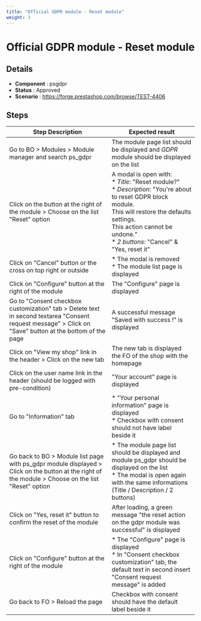 ```yaml
---
title: "Official GDPR module - Reset module"
weight: 3
---
```


# Official GDPR module - Reset module
## Details
* **Component** : psgdpr
* **Status** : Approved
* **Scenario** : https://forge.prestashop.com/browse/TEST-4406

## Steps
| Step Description | Expected result |
| ----- | ----- |
| Go to BO > Modules > Module manager and search ps_gdpr | The module page list should be displayed and *GDPR* module should be displayed on the list |
| Click on the button at the right of the module > Choose on the list "Reset" option | A modal is open with:<br> * *Title*: "Reset module?"<br> * *Description*: "You're about to reset GDPR block module.<br>This will restore the defaults settings.<br>This action cannot be undone."<br> * *2 buttons*: "Cancel" & "Yes, reset it" |
| Click on "Cancel" button or the cross on top right or outside | * The modal is removed<br> * The module list page is displayed |
| Click on "Configure" button at the right of the module | The "Configure" page is displayed |
| Go to "Consent checkbox customization" tab > Delete text in second textarea "Consent request message" > Click on "Save" button at the bottom of the page | A successful message "Saved with success !" is displayed |
| Click on "View my shop" link in the header > Click on the new tab | The new tab is displayed the FO of the shop with the homepage |
| Click on the user name link in the header (should be logged with pre-condition) | "Your account" page is displayed |
| Go to "Information" tab | * "Your personal information" page is displayed<br> * Checkbox with consent should not have label beside it |
| Go back to BO > Module list page with ps_gdpr module displayed > Click on the button at the right of the module > Choose on the list "Reset" option | * The module page list should be displayed and module ps_gdpr should be displayed on the list<br> * The modal is open again with the same informations (Title / Description / 2 buttons) |
| Click on "Yes, reset it" button to confirm the reset of the module | After loading, a green message "the reset action on the gdpr module was successful" is displayed |
| Click on "Configure" button at the right of the module | * The "Configure" page is displayed<br> * In "Consent checkbox customization" tab, the default text in second insert "Consent request message" is added |
| Go back to FO > Reload the page | Checkbox with consent should have the default label beside it |
